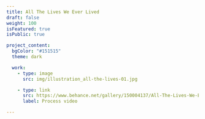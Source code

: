 ```yaml
---
title: All The Lives We Ever Lived
draft: false
weight: 100
isFeatured: true
isPublic: true

project_content:
  bgColor: "#151515"
  theme: dark

  work:
    - type: image
      src: img/illustration_all-the-lives-01.jpg

    - type: link
      src: https://www.behance.net/gallery/150004137/All-The-Lives-We-Ever-Lived
      label: Process video

---
```

